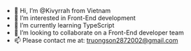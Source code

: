 - 👋 Hi, I’m @Kivyrrah from Vietnam
- 👀 I’m interested in Front-End development
- 🌱 I’m currently learning TypeScript
- 💞️ I’m looking to collaborate on a Front-End developer team
- 📫 Please contact me at: truongson2872002@gmail.com

<!---
Kivyrrah/Kivyrrah is a ✨ special ✨ repository because its `README.md` (this file) appears on your GitHub profile.
You can click the Preview link to take a look at your changes.
--->
